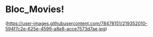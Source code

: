 # Bloc_Movies!

(https://user-images.githubusercontent.com/78478151/219352010-594f7c2e-625e-4599-a8e8-acce7573d7ae.jpg)
